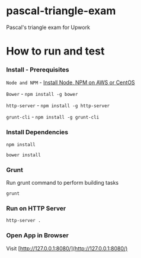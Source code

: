 # pascal-triangle-exam
Pascal's triangle exam for Upwork

# How to run and test

### Install - Prerequisites
`Node and NPM` - [Install Node, NPM on AWS or CentOS](https://github.com/SIB-Colombia/dataportal-explorer/wiki/How-to-install-node-and-mongodb-on-Amazon-EC2)

`Bower` - `npm install -g bower`  

`http-server` - `npm install -g http-server`

`grunt-cli` - `npm install -g grunt-cli` 

### Install Dependencies

`npm install`

`bower install`

### Grunt
Run grunt command to perform building tasks

`grunt`

### Run on HTTP Server
`http-server .`

### Open App in Browser

Visit [http://127.0.0.1:8080/](http://127.0.0.1:8080/)

